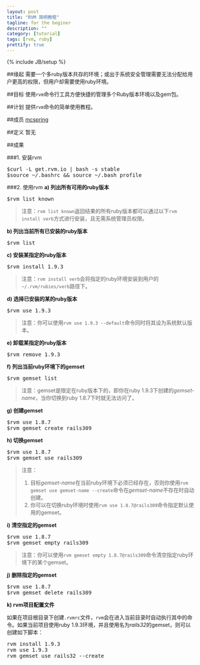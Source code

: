 ```yaml
---
layout: post
title: "RVM 简明教程"
tagline: for the beginer
description: ""
category: [tutorial]
tags: [rvm, ruby]
prettify: true
---
```

{% include JB/setup %}

##缘起
需要一个多ruby版本共存的环境；或出于系统安全管理需要无法分配给用户更高的权限，但用户却需要使用ruby环境。

##目标
使用`rvm`命令行工具方便快捷的管理多个Ruby版本环境以及gem包。

##计划
提供`rvm`命令的简单使用教程。

##成员
[mcspring](https://twitter.com/mcspring)

##定义
暂无

##成果

###1. 安装rvm
<pre class="prettyprint lang-bash">
$curl -L get.rvm.io | bash -s stable
$source ~/.bashrc &amp;&amp; source ~/.bash_profile
</pre>

###2. 使用rvm
**a) 列出所有可用的ruby版本**
<pre class="prettyprint lang-bash">
$rvm list known
</pre>

>注意：`rvm list known`返回结果的所有ruby版本都可以通过以下`rvm install verb`方式进行安装，且无需系统管理员权限。

**b) 列出当前所有已安装的ruby版本**
<pre class="prettyprint lang-bash">
$rvm list
</pre>

**c) 安装某指定的ruby版本**
<pre class="prettyprint lang-bash">
$rvm install 1.9.3
</pre>

>注意：`rvm install verb`会将指定的ruby环境安装到用户的`~/.rvm/rubies/verb`路径下。

**d) 选择已安装的某的ruby版本**
<pre class="prettyprint lang-bash">
$rvm use 1.9.3
</pre>

>注意：你可以使用`rvm use 1.9.3 --default`命令同时将其设为系统默认版本。

**e) 卸载某指定的ruby版本**
<pre class="prettyprint lang-bash">
$rvm remove 1.9.3
</pre>

**f) 列出当前ruby环境下的gemset**
<pre class="prettyprint lang-bash">
$rvm gemset list
</pre>

>注意：gemset是限定在ruby版本下的，即你在ruby 1.9.3下创建的*gemset-name*，当你切换到ruby 1.8.7下时就无法访问了。

**g) 创建gemset**
<pre class="prettyprint lang-bash">
$rvm use 1.8.7
$rvm gemset create rails309
</pre>

**h) 切换gemset**
<pre class="prettyprint lang-bash">
$rvm use 1.8.7
$rvm gemset use rails309
</pre>

>注意：<br/>
>1) 目标*gemset-name*在当前ruby环境下必须已经存在，否则你使用`rvm gemset use gemset-name --create`命令在*gemset-name*不存在时自动创建。<br/>
>2) 你可以在切换ruby环境时使用`rvm use 1.8.7@rails309`命令指定默认使用的gemset。

**i) 清空指定的gemset**
<pre class="prettyprint lang-bash">
$rvm use 1.8.7
$rvm gemset empty rails309
</pre>

>注意：你可以使用`rvm gemset empty 1.8.7@rails309`命令清空指定ruby环境下的某个gemset。

**j) 删除指定的gemset**
<pre class="prettyprint lang-bash">
$rvm use 1.8.7
$rvm gemset delete rails309
</pre>

**k) rvm项目配置文件**

如果在项目根目录下创建`.rvmrc`文件，`rvm`会在进入当前目录时自动执行其中的命令。如果当前项目使用ruby 1.9.3环境，并且使用名为*rails32*的gemset，则可以创建如下脚本：

<pre class="prettyprint lang-ruby">
rvm install 1.9.3
rvm use 1.9.3
rvm gemset use rails32 --create
</pre>

